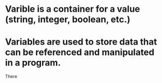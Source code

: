 # Varible is a container for a value (string, integer, boolean, etc.)
# Variables are used to store data that can be referenced and manipulated in a program.

There 


